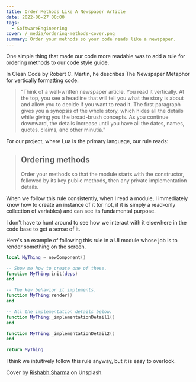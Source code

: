 ```yaml
---
title: Order Methods Like A Newspaper Article
date: 2022-06-27 00:00
tags:
  - SoftwareEngineering
cover: /_media/ordering-methods-cover.png
summary: Order your methods so your code reads like a newspaper.
---
```


One simple thing that made our code more readable was to add a rule for ordering methods to our code style guide.

In Clean Code by Robert C. Martin, he describes The Newspaper Metaphor for vertically formatting code:

> "Think of a well-written newspaper article. You read it vertically. At the top, you see a headline that will tell you what the story is about and allow you to decide if you want to read it. The first paragraph gives you a synopsis of the whole story, which hides all the details while giving you the broad-brush concepts. As you continue downward, the details increase until you have all the dates, names, quotes, claims, and other minutia."

For our project, where Lua is the primary language, our rule reads:

> ## Ordering methods
> 
> Order your methods so that the module starts with the constructor, followed by its key public methods, then any private implementation details.

When we follow this rule consistently, when I read a module, I immediately know how to create an instance of it (or not, if it is simply a read-only collection of variables) and can see its fundamental purpose.

I don't have to hunt around to see how we interact with it elsewhere in the code base to get a sense of it.

Here's an example of following this rule in a UI module whose job is to render something on the screen.

```lua
local MyThing = newComponent()

-- Show me how to create one of these.
function MyThing:init(deps)
end

-- The key behavior it implements.
function MyThing:render()
end

-- All the implementation details below.
function MyThing:_implementationDetail1()
end

function MyThing:_implementationDetail2()
end

return MyThing
```

I think we intuitively follow this rule anyway, but it is easy to overlook.

Cover by [Rishabh Sharma](https://unsplash.com/@rishabhben) on Unsplash.